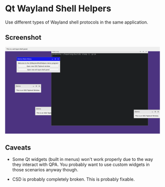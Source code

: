 # Qt Wayland Shell Helpers

Use different types of Wayland shell protocols in the same application.

## Screenshot

![Demo program](screenshots/example.png)

## Caveats

* Some Qt widgets (built in menus) won't work properly due to the way they
  interact with QPA.
  You probably want to use custom widgets in those scenarios anyway though.

* CSD is probably completely broken.  This is probably fixable.